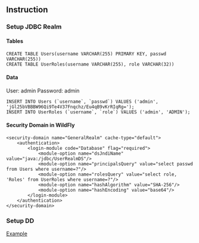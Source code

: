 
## Instruction ##


### Setup JDBC Realm ###

#### Tables ####

```
CREATE TABLE Users(username VARCHAR(255) PRIMARY KEY, passwd VARCHAR(255))
CREATE TABLE UserRoles(username VARCHAR(255), role VARCHAR(32)) 
```



#### Data ####

User: admin
Password: admin

```
INSERT INTO Users (`username`, `passwd`) VALUES ('admin', 'jGl25bVBBBW96Qi9Te4V37Fnqchz/Eu4qB9vKrRIqRg=');
INSERT INTO UserRoles (`username`, `role`) VALUES ('admin', 'ADMIN');
```



#### Security Domain in WildFly ####

```
<security-domain name="GeneralRealm" cache-type="default">
	<authentication>
		<login-module code="Database" flag="required">
			<module-option name="dsJndiName" value="java:/jdbc/UserRealmDS"/>
			<module-option name="principalsQuery" value="select passwd from Users where username=?"/>
			<module-option name="rolesQuery" value="select role, 'Roles' from UserRoles where username=?"/>
			<module-option name="hashAlgorithm" value="SHA-256"/>
			<module-option name="hashEncoding" value="base64"/>
		</login-module>
	</authentication>
</security-domain>
```


### Setup DD ###





[Example](http://blog.eisele.net/2015/01/jdbc-realm-wildfly820-primefaces51.html)

